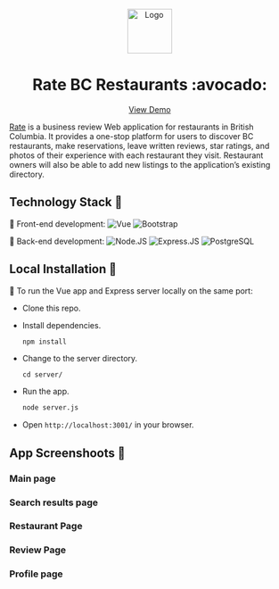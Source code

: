 <br />
<div align="center">
  <a href="https://github.com/meganm38/rate-bc-restaurants">
    <img src="https://github.com/meganm38/rate-bc-restaurants/blob/main/src/assets/logo.png?raw=true" alt="Logo" width="80" height="80">
  </a>

<h1 align="center">Rate BC Restaurants :avocado: </h1>

  <p align="center">
    <a href="https://rate-bc-restaurants.herokuapp.com/">View Demo</a>
  </p>
</div>

[Rate](https://rate-bc-restaurants.herokuapp.com/) is a business review Web application for restaurants in British Columbia. It provides a one-stop platform for users to discover BC restaurants, make reservations, leave written reviews, star ratings, and photos of their experience with each restaurant they visit. Restaurant owners will also be able to add new listings to the application’s existing directory.

## Technology Stack :popcorn:		
:cheese: Front-end development: ![Vue](https://img.shields.io/badge/-Vue.js-pink?style=plastic&logo=vue.js)  ![Bootstrap](https://img.shields.io/badge/-Bootstrap-563D7C?style=plastic&logo=bootstrap)

:cheese: Back-end development:  ![Node.JS](https://img.shields.io/badge/-Node.JS-blue?style=plastic&logo=Node.js) ![Express.JS](https://img.shields.io/badge/-Express.JS-blueviolet?style=plastic&logo=Express.JS) ![PostgreSQL](https://img.shields.io/badge/-PostgreSQL-green?style=plastic&logo=postgresql)


## Local Installation :croissant:	
:cake: To run the Vue app and Express server locally on the same port:
  - Clone this repo.
  - Install dependencies.
    
    ```sh
    npm install
    ```
  - Change to the server directory.
   
    ```
    cd server/
    ```
  - Run the app.
   
    ```sh
    node server.js
    ```
  - Open `http://localhost:3001/` in your browser. 
 

## App Screenshoots :bagel:	
### Main page

### Search results page

### Restaurant Page

### Review Page

### Profile page
